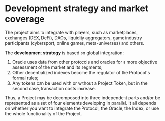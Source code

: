 # Development strategy and market coverage

The project aims to integrate with players, such as marketplaces, exchanges (DEX, DeFi), DAOs, liquidity aggregators, game industry participants (cybersport, online games, meta-universes) and others.

The **development** **strategy** is based on global integration:

1. Oracle uses data from other protocols and oracles for a more objective assessment of the market and its segments;
2. Other decentralized indexes become the regulator of the Protocol's formal rules;
3. Any tokens can be used with or without a Project Token, but in the second case, transaction costs increase.

Thus, a Project may be decomposed into three independent parts and/or be represented as a set of four elements developing in parallel. It all depends on whether you want to integrate the Protocol, the Oracle, the Index, or use the whole functionality of the Project.

